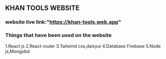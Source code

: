 ## KHAN TOOLS WEBSITE

### website live link:"https://khan-tools.web.app"

### Things that have been used on the website
1.React js
2.React router
3.Tailwind css,daisyui
4.Database Firebase
5.Node js,Mongobd
